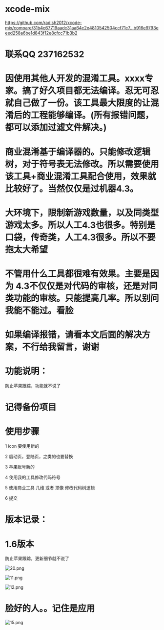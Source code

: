 # xcode-mix
https://github.com/radish2012/xcode-mix/compare/31b4c67719aadc31aa64c2e4810542504ccf71c7...b916e9793eeed258a6be1d843f12e8cfcc71b3b2

# 联系QQ 237162532

# 因使用其他人开发的混淆工具。xxxx专家。搞了好久项目都无法编译。忍无可忍就自己做了一份。该工具最大限度的让混淆后的工程能够编译。(所有报错问题，都可以添加过滤文件解决。)



# 商业混淆基于编译器的。只能修改逻辑树，对于符号表无法修改。所以需要使用该工具+商业混淆工具配合使用，效果就比较好了。当然仅仅是过机器4.3。

# 大环境下，限制新游戏数量，以及同类型游戏太多。所以人工4.3也很多。特别是口袋，传奇类，人工4.3很多。所以不要抱太大希望

# 不管用什么工具都很难有效果。主要是因为 4.3不仅仅是对代码的审核，还是对同类功能的审核。只能提高几率。所以别问我能不能过。看脸

# 如果编译报错，请看本文后面的解决方案，不行给我留言，谢谢

# 功能说明：


防止苹果跟踪，功能就不说了



# 记得备份项目


# 使用步骤

1 icon 要使用新的

2 启动页，登陆页，之类的也要替换

3 苹果账号新的

4 使用我的工具修改代码符号

5 使用商业工具 几维 或者 顶像 修改代码树逻辑

6 提交





# 版本记录：

# 1.6版本

防止苹果跟踪，更新细节就不说了

![20.png](https://raw.githubusercontent.com/radish2012/xcode-mix/master/20.png)

	
![11.png](https://raw.githubusercontent.com/radish2012/xcode-mix/master/11.png)
	
	
![12.png](https://raw.githubusercontent.com/radish2012/xcode-mix/master/12.png)


# 脸好的人。。记住是应用

![15.png](https://raw.githubusercontent.com/radish2012/xcode-mix/master/15.png)


